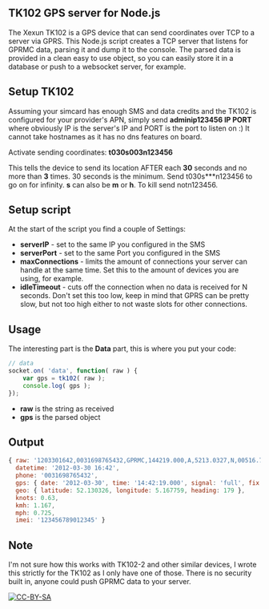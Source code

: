 ## TK102 GPS server for Node.js

The Xexun TK102 is a GPS device that can send coordinates over TCP to a server via GPRS. This Node.js script creates a TCP server that listens for GPRMC data, parsing it and dump it to the console. The parsed data is provided in a clean easy to use object, so you can easily store it in a database or push to a websocket server, for example.

## Setup TK102

Assuming your simcard has enough SMS and data credits and the TK102 is configured for your provider's APN, simply send **adminip123456 IP PORT** where obviously IP is the server's IP and PORT is the port to listen on :) It cannot take hostnames as it has no dns features on board.

Activate sending coordinates: **t030s003n123456**

This tells the device to send its location AFTER each **30** seconds and no more than **3** times. 30 seconds is the minimum. Send t030s\*\*\*n123456 to go on for infinity. **s** can also be **m** or **h**. To kill send notn123456.

## Setup script

At the start of the script you find a couple of Settings:

* **serverIP** - set to the same IP you configured in the SMS
* **serverPort** - set to the same Port you configured in the SMS
* **maxConnections** - limits the amount of connections your server can handle at the same time. Set this to the amount of devices you are using, for example.
* **idleTimeout** - cuts off the connection when no data is received for N seconds. Don't set this too low, keep in mind that GPRS can be pretty slow, but not too high either to not waste slots for other connections.

## Usage

The interesting part is the **Data** part, this is where you put your code:

```javascript
// data
socket.on( 'data', function( raw ) {
	var gps = tk102( raw );
	console.log( gps );
});
```

* **raw** is the string as received
* **gps** is the parsed object

## Output

```javascript
{ raw: '1203301642,0031698765432,GPRMC,144219.000,A,5213.0327,N,00516.7759,E,0.63,179.59,300312,,,A*6D,F,imei:123456789012345,123',
  datetime: '2012-03-30 16:42',
  phone: '0031698765432',
  gps: { date: '2012-03-30', time: '14:42:19.000', signal: 'full', fix: 'active' },
  geo: { latitude: 52.130326, longitude: 5.167759, heading: 179 },
  knots: 0.63,
  kmh: 1.167,
  mph: 0.725,
  imei: '123456789012345' }
```

## Note

I'm not sure how this works with TK102-2 and other similar devices, I wrote this strictly for the TK102 as I only have one of those. There is no security built in, anyone could push GPRMC data to your server.

[![CC-BY-SA](http://i.creativecommons.org/l/by-sa/3.0/88x31.png)](creativecommons.org/licenses/by-sa/3.0/)
